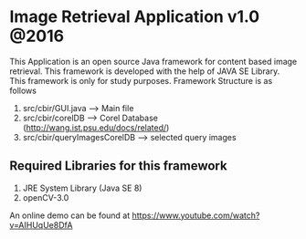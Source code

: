 # Image Retrieval Application v1.0 @2016

This Application is an open source Java framework for content based image retrieval. This framework is
developed with the help of JAVA SE Library. This framework is only for study purposes. Framework Structure is as follows

1. src/cbir/GUI.java --> Main file
2. src/cbir/corelDB  --> Corel Database (http://wang.ist.psu.edu/docs/related/)
3. src/cbir/queryImagesCorelDB --> selected query images

## Required Libraries for this framework ## 

1. JRE System Library (Java SE 8) 
2. openCV-3.0 

An online demo can be found at https://www.youtube.com/watch?v=AIHUqUe8DfA 
